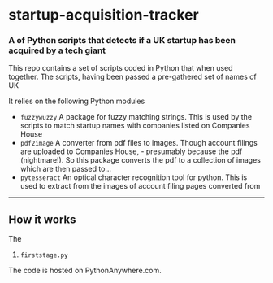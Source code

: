 # startup-acquisition-tracker
### A of Python scripts that detects if a UK startup has been acquired by a tech giant

This repo contains a set of scripts coded in Python that when used together. The scripts, having been passed a pre-gathered set of names of UK

It relies on the following Python modules
- ```fuzzywuzzy``` A package for fuzzy matching strings. This is used by the scripts to match startup names with companies listed on Companies House
- ```pdf2image``` A converter from pdf files to images. Though account filings are uploaded to Companies House, - presumably because the pdf (nightmare!). So this package converts the pdf to a collection of images which are then passed to...
- ```pytesseract``` An optical character recognition tool for python. This is used to extract from the images of account filing pages converted from 

------------------
## How it works

The

1. ```firststage.py```

The code is hosted on PythonAnywhere.com.

